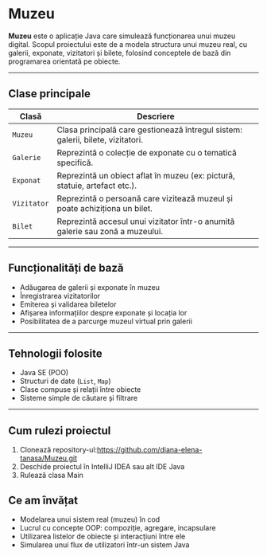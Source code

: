 # Muzeu

**Muzeu** este o aplicație Java care simulează funcționarea unui muzeu digital. 
Scopul proiectului este de a modela structura unui muzeu real, cu galerii, exponate, vizitatori și bilete, folosind conceptele de bază din programarea orientată pe obiecte.

---

## Clase principale

| Clasă        | Descriere                                                                 |
|--------------|---------------------------------------------------------------------------|
| `Muzeu`      | Clasa principală care gestionează întregul sistem: galerii, bilete, vizitatori. |
| `Galerie`    | Reprezintă o colecție de exponate cu o tematică specifică.                |
| `Exponat`    | Reprezintă un obiect aflat în muzeu (ex: pictură, statuie, artefact etc.).|
| `Vizitator`  | Reprezintă o persoană care vizitează muzeul și poate achiziționa un bilet.|
| `Bilet`      | Reprezintă accesul unui vizitator într-o anumită galerie sau zonă a muzeului. |

---

## Funcționalități de bază

- Adăugarea de galerii și exponate în muzeu
- Înregistrarea vizitatorilor
- Emiterea și validarea biletelor
- Afișarea informațiilor despre exponate și locația lor
- Posibilitatea de a parcurge muzeul virtual prin galerii

---

## Tehnologii folosite

- Java SE (POO)
- Structuri de date (`List`, `Map`)
- Clase compuse și relații între obiecte
- Sisteme simple de căutare și filtrare

---

## Cum rulezi proiectul

1. Clonează repository-ul:https://github.com/diana-elena-tanasa/Muzeu.git
2. Deschide proiectul în IntelliJ IDEA sau alt IDE Java 
3. Rulează clasa Main

## Ce am învățat
- Modelarea unui sistem real (muzeu) în cod
- Lucrul cu concepte OOP: compoziție, agregare, incapsulare
- Utilizarea listelor de obiecte și interacțiuni între ele
- Simularea unui flux de utilizatori într-un sistem Java